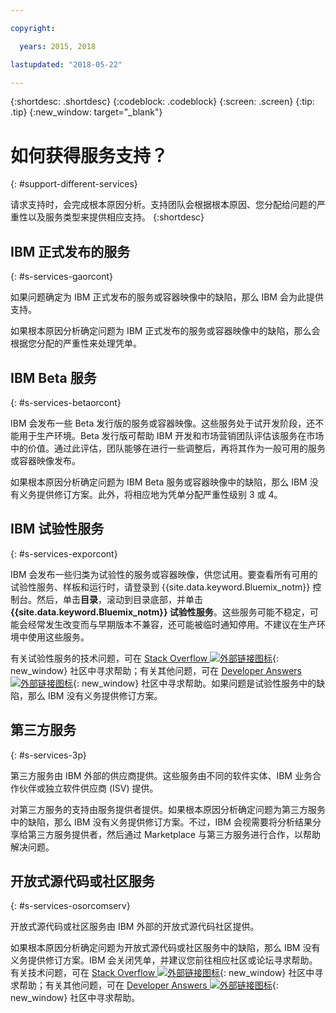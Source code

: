 ```yaml
---

copyright:

  years: 2015, 2018

lastupdated: "2018-05-22"

---
```


{:shortdesc: .shortdesc}
{:codeblock: .codeblock}
{:screen: .screen}
{:tip: .tip}
{:new_window: target="_blank"}


# 如何获得服务支持？
{: #support-different-services}

请求支持时，会完成根本原因分析。支持团队会根据根本原因、您分配给问题的严重性以及服务类型来提供相应支持。
{:shortdesc}

## IBM 正式发布的服务
{: #s-services-gaorcont}

如果问题确定为 IBM 正式发布的服务或容器映像中的缺陷，那么 IBM 会为此提供支持。

如果根本原因分析确定问题为 IBM 正式发布的服务或容器映像中的缺陷，那么会根据您分配的严重性来处理凭单。

## IBM Beta 服务
{: #s-services-betaorcont}

IBM 会发布一些 Beta 发行版的服务或容器映像。这些服务处于试开发阶段，还不能用于生产环境。Beta 发行版可帮助 IBM 开发和市场营销团队评估该服务在市场中的价值。通过此评估，团队能够在进行一些调整后，再将其作为一般可用的服务或容器映像发布。

如果根本原因分析确定问题为 IBM Beta 服务或容器映像中的缺陷，那么 IBM 没有义务提供修订方案。此外，将相应地为凭单分配严重性级别 3 或 4。

## IBM 试验性服务
{: #s-services-exporcont}

IBM 会发布一些归类为试验性的服务或容器映像，供您试用。要查看所有可用的试验性服务、样板和运行时，请登录到 {{site.data.keyword.Bluemix_notm}} 控制台。然后，单击**目录**，滚动到目录底部，并单击 **{{site.data.keyword.Bluemix_notm}} 试验性服务**。这些服务可能不稳定，可能会经常发生改变而与早期版本不兼容，还可能被临时通知停用。不建议在生产环境中使用这些服务。

有关试验性服务的技术问题，可在 [Stack Overflow ![外部链接图标](../icons/launch-glyph.svg " 外部链接图标")](http://stackoverflow.com/questions/tagged/ibm-bluemix){: new_window} 社区中寻求帮助；有关其他问题，可在 [Developer Answers ![外部链接图标](../icons/launch-glyph.svg "外部链接图标")](https://developer.ibm.com/answers/topics/ibm-cloud/){: new_window} 社区中寻求帮助。如果问题是试验性服务中的缺陷，那么 IBM 没有义务提供修订方案。

## 第三方服务
{: #s-services-3p}

第三方服务由 IBM 外部的供应商提供。这些服务由不同的软件实体、IBM 业务合作伙伴或独立软件供应商 (ISV) 提供。

对第三方服务的支持由服务提供者提供。如果根本原因分析确定问题为第三方服务中的缺陷，那么 IBM 没有义务提供修订方案。不过，IBM 会视需要将分析结果分享给第三方服务提供者，然后通过 Marketplace 与第三方服务进行合作，以帮助解决问题。

## 开放式源代码或社区服务
{: #s-services-osorcomserv}

开放式源代码或社区服务由 IBM 外部的开放式源代码社区提供。

如果根本原因分析确定问题为开放式源代码或社区服务中的缺陷，那么 IBM 没有义务提供修订方案。IBM 会关闭凭单，并建议您前往相应社区或论坛寻求帮助。有关技术问题，可在 [Stack Overflow ![外部链接图标](../icons/launch-glyph.svg "外部链接图标")](http://stackoverflow.com/questions/tagged/ibm-bluemix){: new_window} 社区中寻求帮助；有关其他问题，可在 [Developer Answers ![外部链接图标](../icons/launch-glyph.svg "外部链接图标")](https://developer.ibm.com/answers/topics/ibm-cloud/){: new_window} 社区中寻求帮助。
